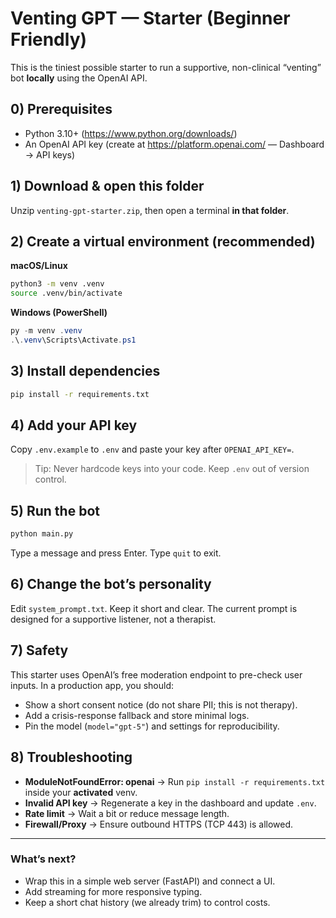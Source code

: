 # Venting GPT — Starter (Beginner Friendly)

This is the tiniest possible starter to run a supportive, non-clinical “venting” bot **locally** using the OpenAI API.

## 0) Prerequisites
- Python 3.10+ (https://www.python.org/downloads/)
- An OpenAI API key (create at https://platform.openai.com/ — Dashboard → API keys)

## 1) Download & open this folder
Unzip `venting-gpt-starter.zip`, then open a terminal **in that folder**.

## 2) Create a virtual environment (recommended)
**macOS/Linux**
```bash
python3 -m venv .venv
source .venv/bin/activate
```
**Windows (PowerShell)**
```powershell
py -m venv .venv
.\.venv\Scripts\Activate.ps1
```

## 3) Install dependencies
```bash
pip install -r requirements.txt
```

## 4) Add your API key
Copy `.env.example` to `.env` and paste your key after `OPENAI_API_KEY=`.

> Tip: Never hardcode keys into your code. Keep `.env` out of version control.

## 5) Run the bot
```bash
python main.py
```
Type a message and press Enter. Type `quit` to exit.

## 6) Change the bot’s personality
Edit `system_prompt.txt`. Keep it short and clear. The current prompt is designed for a supportive listener, not a therapist.

## 7) Safety
This starter uses OpenAI’s free moderation endpoint to pre-check user inputs. In a production app, you should:
- Show a short consent notice (do not share PII; this is not therapy).
- Add a crisis-response fallback and store minimal logs.
- Pin the model (`model="gpt-5"`) and settings for reproducibility.

## 8) Troubleshooting
- **ModuleNotFoundError: openai** → Run `pip install -r requirements.txt` inside your **activated** venv.
- **Invalid API key** → Regenerate a key in the dashboard and update `.env`.
- **Rate limit** → Wait a bit or reduce message length.
- **Firewall/Proxy** → Ensure outbound HTTPS (TCP 443) is allowed.

---

### What’s next?
- Wrap this in a simple web server (FastAPI) and connect a UI.
- Add streaming for more responsive typing.
- Keep a short chat history (we already trim) to control costs.
